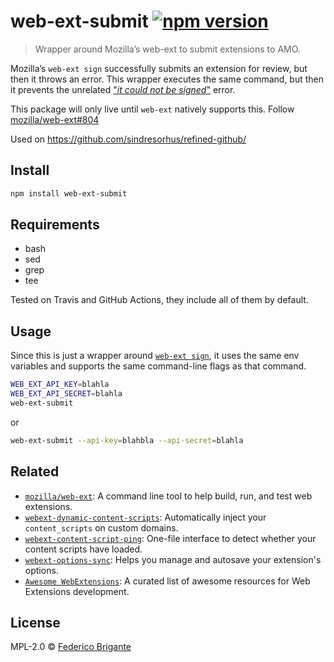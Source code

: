 # web-ext-submit [![npm version](https://img.shields.io/npm/v/web-ext-submit.svg)](https://www.npmjs.com/package/web-ext-submit)

> Wrapper around Mozilla’s web-ext to submit extensions to AMO.

Mozilla’s `web-ext sign` successfully submits an extension for review, but then it throws an error. This wrapper executes the same command, but then it prevents the unrelated ["_it could not be signed_"](https://github.com/mozilla/web-ext/issues/804#issuecomment-302588357) error.

This package will only live until `web-ext` natively supports this. Follow [mozilla/web-ext#804](https://github.com/mozilla/web-ext/issues/804)

Used on https://github.com/sindresorhus/refined-github/

## Install

```sh
npm install web-ext-submit
```

## Requirements

- bash
- sed
- grep
- tee

Tested on Travis and GitHub Actions, they include all of them by default.

## Usage

Since this is just a wrapper around [`web-ext sign`](https://developer.mozilla.org/en-US/docs/Mozilla/Add-ons/WebExtensions/web-ext_command_reference#web-ext_sign), it uses the same env variables and supports the same command-line flags as that command.

```sh
WEB_EXT_API_KEY=blahla
WEB_EXT_API_SECRET=blahla
web-ext-submit
```

or

```sh
web-ext-submit --api-key=blahbla --api-secret=blahla
```

## Related

* [`mozilla/web-ext`](https://github.com/mozilla/web-ext): A command line tool to help build, run, and test web extensions.
* [`webext-dynamic-content-scripts`](https://github.com/fregante/webext-dynamic-content-scripts): Automatically inject your `content_scripts` on custom domains.
* [`webext-content-script-ping`](https://github.com/fregante/webext-content-script-ping): One-file interface to detect whether your content scripts have loaded.
* [`webext-options-sync`](https://github.com/fregante/webext-options-sync): Helps you manage and autosave your extension's options.
* [`Awesome WebExtensions`](https://github.com/fregante/Awesome-WebExtensions): A curated list of awesome resources for Web Extensions development.

## License

MPL-2.0 © [Federico Brigante](https://fregante.com)
